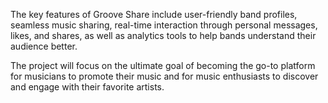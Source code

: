 The key features of Groove Share include user-friendly band profiles, seamless music sharing, real-time interaction through personal messages, likes, and shares, as well as analytics tools to help bands understand their audience better.

The project will focus on the ultimate goal of becoming the go-to platform for musicians to promote their music and for music enthusiasts to discover and engage with their favorite artists.
